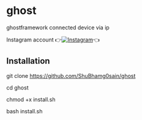 # ghost
ghostframework connected device via ip

Instagram account
👉[![Instagram  ](https://img.shields.io/badge/INSTAGRAM-FOLLOW-red?style=for-the-badge&logo=instagram)](https://www.instagram.com/shubhamg0sain)👈

## Installation
git clone https://github.com/ShuBhamg0sain/ghost

cd ghost

chmod +x install.sh

bash install.sh
